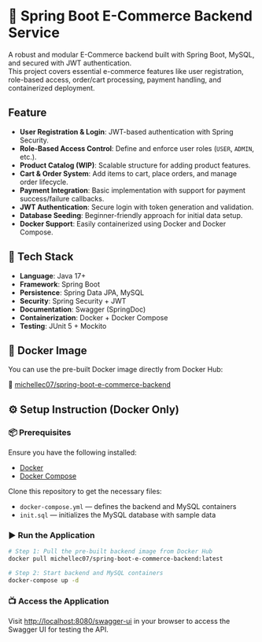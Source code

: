 # 🛒 Spring Boot E-Commerce Backend Service

A robust and modular E-Commerce backend built with Spring Boot, MySQL, and secured with JWT authentication.  
This project covers essential e-commerce features like user registration, role-based access, order/cart processing, payment handling, and containerized deployment.

## Feature

- **User Registration & Login**: JWT-based authentication with Spring Security.
- **Role-Based Access Control**: Define and enforce user roles (`USER`, `ADMIN`, etc.).
- **Product Catalog (WIP)**: Scalable structure for adding product features.
- **Cart & Order System**: Add items to cart, place orders, and manage order lifecycle.
- **Payment Integration**: Basic implementation with support for payment success/failure callbacks.
- **JWT Authentication**: Secure login with token generation and validation.
- **Database Seeding**: Beginner-friendly approach for initial data setup.
- **Docker Support**: Easily containerized using Docker and Docker Compose.

## 🧰 Tech Stack

- **Language**: Java 17+
- **Framework**: Spring Boot
- **Persistence**: Spring Data JPA, MySQL
- **Security**: Spring Security + JWT
- **Documentation**: Swagger (SpringDoc)
- **Containerization**: Docker + Docker Compose
- **Testing**: JUnit 5 + Mockito

## 🐳 Docker Image

You can use the pre-built Docker image directly from Docker Hub:

🔗 [michellec07/spring-boot-e-commerce-backend](https://hub.docker.com/r/michellec07/spring-boot-e-commerce-backend)

## ⚙️ Setup Instruction (Docker Only)

### 📦 Prerequisites

Ensure you have the following installed:

- [Docker](https://docs.docker.com/get-docker/)
- [Docker Compose](https://docs.docker.com/compose/install/)

Clone this repository to get the necessary files:

- `docker-compose.yml` — defines the backend and MySQL containers  
- `init.sql` — initializes the MySQL database with sample data

### ▶️ Run the Application

```bash
# Step 1: Pull the pre-built backend image from Docker Hub
docker pull michellec07/spring-boot-e-commerce-backend:latest

# Step 2: Start backend and MySQL containers
docker-compose up -d
```

### 📺 Access the Application

Visit [http://localhost:8080/swagger-ui](http://localhost:8080/swagger-ui) in your browser to access the Swagger UI for testing the API.
